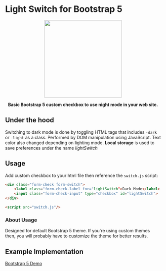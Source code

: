 # Light Switch for Bootstrap 5

<div align="center">
    <img src="https://uxwing.com/wp-content/themes/uxwing/download/01-user_interface/light-mode.png" height="250"/>
</div>

<p align="center">
<b>Basic Bootstrap 5 custom checkbox to use night mode in your web site.</b>
</p>

## Under the hood

Switching to dark mode is done by toggling HTML tags that includes `-dark` or `-light` as a class. Performed by DOM manipulation using JavaScript. Text color also changed depending on lighting mode. **Local storage** is used to save preferences under the name *lightSwitch*

## Usage

Add custom checkbox to your html file then reference the `switch.js` script:

```html
<div class="form-check form-switch">
    <label class="form-check-label for="lightSwitch">Dark Mode</label>
    <input class="form-check-input" type="checkbox" id="lightSwitch">
</div>

<script src="switch.js"/>
```

### About Usage

Designed for default Bootstrap 5 theme. If you're using custom themes then, you will probably have to customize the theme for better results.

## Example Implementation

[Bootstrap 5 Demo](https://han109k.github.io/light-switch/)
